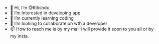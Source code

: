 - 👋 Hi, I’m @Ritishdc
- 👀 I’m interested in developing app
- 🌱 I’m currently learning coding
- 💞️ I’m looking to collaborate on wth a developer
- 📫 How to reach me is by my mail i will provide it soon to you all or by my insta.

<!---
Ritishdc/Ritishdc is a ✨ special ✨ repository because its `README.md` (this file) appears on your GitHub profile.
You can click the Preview link to take a look at your changes.
--->
